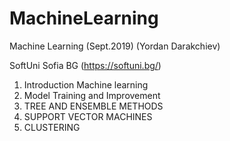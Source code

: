 # MachineLearning
Machine Learning (Sept.2019) (Yordan Darakchiev)

SoftUni Sofia BG (https://softuni.bg/)

1. Introduction Machine learning
2. Model Training and Improvement
3. TREE AND ENSEMBLE METHODS
4. SUPPORT VECTOR MACHINES
5. CLUSTERING
